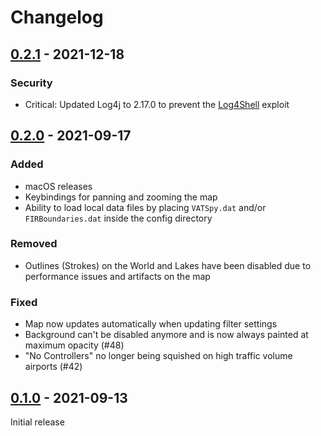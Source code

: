 # Changelog

## [0.2.1](https://github.com/marvk/vatprism/compare/v0.2.0...v0.2.1) - 2021-12-18

### Security

- Critical: Updated Log4j to 2.17.0 to prevent the [Log4Shell](https://en.wikipedia.org/wiki/Log4Shell) exploit 

## [0.2.0](https://github.com/marvk/vatprism/compare/v0.1.0...v0.2.0) - 2021-09-17

### Added

- macOS releases
- Keybindings for panning and zooming the map
- Ability to load local data files by placing `VATSpy.dat` and/or `FIRBoundaries.dat` inside the config directory

### Removed

- Outlines (Strokes) on the World and Lakes have been disabled due to performance issues and artifacts on the map

### Fixed

- Map now updates automatically when updating filter settings
- Background can't be disabled anymore and is now always painted at maximum opacity (#48)
- "No Controllers" no longer being squished on high traffic volume airports (#42)

## [0.1.0](https://github.com/marvk/vatprism/releases/tag/v0.1.0) - 2021-09-13

Initial release